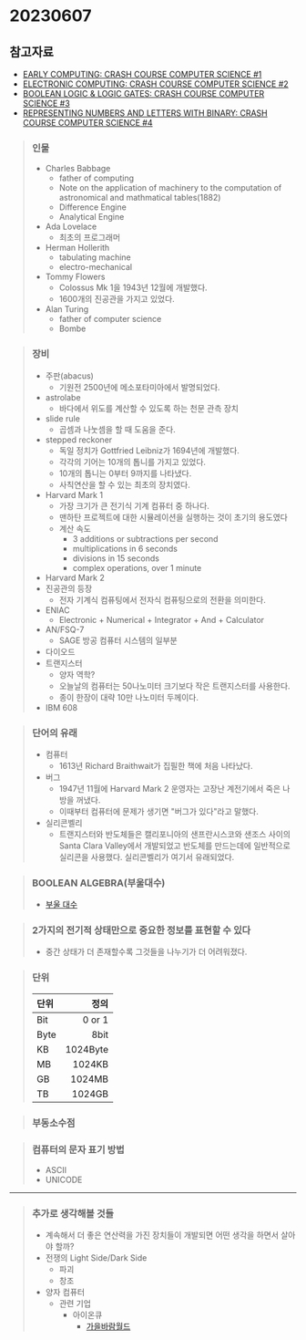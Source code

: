 # 20230607
## 참고자료
* [EARLY COMPUTING: CRASH COURSE COMPUTER SCIENCE #1](https://thecrashcourse.com/courses/early-computing-crash-course-computer-science-1/)
* [ELECTRONIC COMPUTING: CRASH COURSE COMPUTER SCIENCE #2](https://thecrashcourse.com/courses/electronic-computing-crash-course-computer-science-2/)
* [BOOLEAN LOGIC & LOGIC GATES: CRASH COURSE COMPUTER SCIENCE #3](https://thecrashcourse.com/courses/boolean-logic-logic-gates-crash-course-computer-science-3/)
* [REPRESENTING NUMBERS AND LETTERS WITH BINARY: CRASH COURSE COMPUTER SCIENCE #4](https://thecrashcourse.com/courses/representing-numbers-and-letters-with-binary-crash-course-computer-science-4/)

> ### 인물 
> * Charles Babbage
>   * father of computing
>   * Note on the application of machinery to the computation of astronomical and mathmatical tables(1882)
>   * Difference Engine
>   * Analytical Engine
> * Ada Lovelace
>   * 최초의 프로그래머
> * Herman Hollerith
>   * tabulating machine
>   * electro-mechanical
> * Tommy Flowers
>   * Colossus Mk 1을 1943년 12월에 개발했다.
>   * 1600개의 진공관을 가지고 있었다.
> * Alan Turing
>   * father of computer science
>   * Bombe

> ### 장비
> * 주판(abacus)
>   * 기원전 2500년에 메소포타미아에서 발명되었다.
> * astrolabe
>   * 바다에서 위도를 계산할 수 있도록 하는 천문 관측 장치
> * slide rule
>   * 곱셈과 나눗셈을 할 때 도움을 준다.
> * stepped reckoner
>   * 독일 정치가 Gottfried Leibniz가 1694년에 개발했다.
>   * 각각의 기어는 10개의 톱니를 가지고 있었다.
>   * 10개의 톱니는 0부터 9까지를 나타냈다.
>   * 사칙연산을 할 수 있는 최초의 장치였다.
> * Harvard Mark 1
>   * 가장 크기가 큰 전기식 기계 컴퓨터 중 하나다.
>   * 맨하탄 프로젝트에 대한 시뮬레이션을 실행하는 것이 초기의 용도였다
>   * 계산 속도
>     * 3 additions or subtractions per second
>     * multiplications in 6 seconds
>     * divisions in 15 seconds
>     * complex operations, over 1 minute
> * Harvard Mark 2
> * 진공관의 등장
>   * 전자 기계식 컴퓨팅에서 전자식 컴퓨팅으로의 전환을 의미한다.
> * ENIAC
>   *  Electronic + Numerical + Integrator + And + Calculator
> * AN/FSQ-7
>   * SAGE 방공 컴퓨터 시스템의 일부분
> * 다이오드
> * 트랜지스터
>   * 양자 역학?
>   * 오늘날의 컴퓨터는 50나노미터 크기보다 작은 트랜지스터를 사용한다. 
>   * 종이 한장이 대략 10만 나노미터 두께이다.
> * IBM 608

> ### 단어의 유래
> * 컴퓨터
>   * 1613년 Richard Braithwait가 집필한 책에 처음 나타났다.
> * 버그
>   * 1947년 11월에 Harvard Mark 2 운영자는 고장난 계전기에서 죽은 나방을 꺼냈다.
>   * 이때부터 컴퓨터에 문제가 생기면 "버그가 있다"라고 말했다.
> * 실리콘벨리
>   * 트랜지스터와 반도체들은 캘리포니아의 샌프란시스코와 샌조스 사이의 Santa Clara Valley에서 개발되었고 반도체를 만드는데에 일반적으로 실리콘을 사용했다. 실리콘벨리가 여기서 유래되었다.

> ### BOOLEAN ALGEBRA(부울대수)
>   * [부울 대수](https://en.wikipedia.org/wiki/Boolean_algebra)

> ### 2가지의 전기적 상태만으로 중요한 정보를 표현할 수 있다
> * 중간 상태가 더 존재할수록 그것들을 나누기가 더 어려워졌다.

> ### 단위
> 단위|정의
> :---|---:
> Bit| 0 or 1 
> Byte| 8bit 
> KB| 1024Byte
> MB| 1024KB
> GB| 1024MB 
> TB| 1024GB

> ### 부동소수점

> ### 컴퓨터의 문자 표기 방법
> * ASCII
> * UNICODE

***

> ### 추가로 생각해볼 것들
> * 계속해서 더 좋은 연산력을 가진 장치들이 개발되면 어떤 생각을 하면서 살아야 할까?
> * 전쟁의 Light Side/Dark Side
>   * 파괴
>   * 창조
> * 양자 컴퓨터
>   * 관련 기업
>     * 아이온큐
>       * [가을바람월드](https://www.youtube.com/@shawnkwon)

